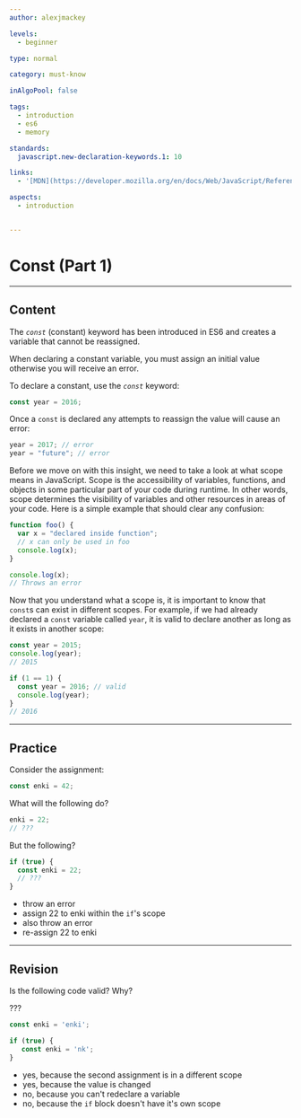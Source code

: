 ```yaml
---
author: alexjmackey

levels:
  - beginner

type: normal

category: must-know

inAlgoPool: false

tags:
  - introduction
  - es6
  - memory

standards:
  javascript.new-declaration-keywords.1: 10

links:
  - '[MDN](https://developer.mozilla.org/en/docs/Web/JavaScript/Reference/Statements/const){website}'

aspects:
  - introduction


---
```

# Const (Part 1)

---
## Content

The *`const`* (constant) keyword has been introduced in ES6 and creates a variable that cannot be reassigned.

When declaring a constant variable, you must assign an initial value otherwise you
will receive an error.

To declare a constant, use the *`const`* keyword:

```javascript
const year = 2016;
```

Once a `const` is declared any attempts to reassign the value will cause an error:

```javascript
year = 2017; // error
year = "future"; // error
```

Before we move on with this insight, we need to take a look at what scope means in JavaScript. Scope is the accessibility of variables, functions, and objects in some particular part of your code during runtime. In other words, scope determines the visibility of variables and other resources in areas of your code. Here is a simple example that should clear any confusion:

```js
function foo() {
  var x = "declared inside function";
  // x can only be used in foo
  console.log(x);
}

console.log(x);
// Throws an error
```

Now that you understand what a scope is, it is important to know that `const`s can exist in different scopes. For example, if we had already declared a `const` variable called `year`, it is valid to declare another as long as it exists in another scope:

```javascript
const year = 2015;
console.log(year);
// 2015

if (1 == 1) {
  const year = 2016; // valid
  console.log(year);
}
// 2016
```

---
## Practice

Consider the assignment:

```javascript
const enki = 42;
```

What will the following do?

```javascript
enki = 22;
// ???
```

But the following?

```javascript
if (true) {
  const enki = 22;
  // ???
}
```

* throw an error
* assign 22 to enki within the `if`'s scope
* also throw an error
* re-assign 22 to enki

---
## Revision

Is the following code valid? Why?

???

```javascript
const enki = 'enki';

if (true) {
   const enki = 'nk';
}
```

* yes, because the second assignment is in a different scope
* yes, because the value is changed
* no, because you can't redeclare a variable
* no, because the `if` block doesn't have it's own scope
